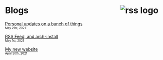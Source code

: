 # Blogs <a href="/rss.xml"><img src="/img/rss.png" alt="rss logo" align="right"></a>

[Personal updates on a bunch of things](/blogs/arch-youtube.html)  
<sub><sup>May 21st, 2021</sub></sup>

[RSS Feed, and arch-install](/blogs/rss.html)  
<sub><sup>May 1st, 2021</sub></sup>

[My new website](/blogs/my-new-website.html)  
<sub><sup>April 30th, 2021</sub></sup>
